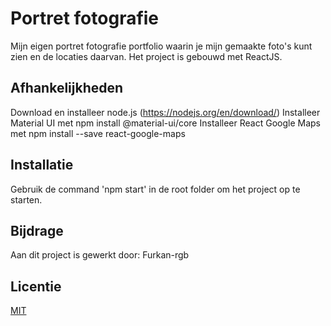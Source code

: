 # Portret fotografie
Mijn eigen portret fotografie portfolio waarin je mijn gemaakte foto's kunt zien en de locaties daarvan.
Het project is gebouwd met ReactJS.

## Afhankelijkheden
Download en installeer node.js (https://nodejs.org/en/download/)
Installeer Material UI met npm install @material-ui/core
Installeer React Google Maps met npm install --save react-google-maps

## Installatie
Gebruik de command 'npm start' in de root folder om het project op te starten.

## Bijdrage
Aan dit project is gewerkt door:
Furkan-rgb

## Licentie
[MIT](https://choosealicense.com/licenses/mit/)
